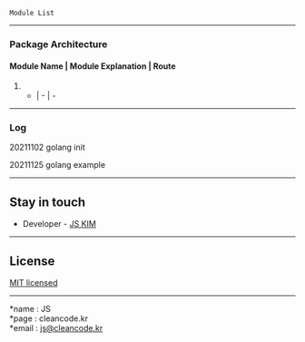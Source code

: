 ```
Module List
```

---
### Package Architecture
#### Module Name | Module Explanation | Route
1. - | - | -

---
### Log
20211102 golang init

20211125 golang example

---
## Stay in touch
- Developer - [JS KIM](https://cleancode.kr)

---
## License
[MIT licensed](LICENSE)

---
*name : JS  
*page : cleancode.kr    
*email : js@cleancode.kr